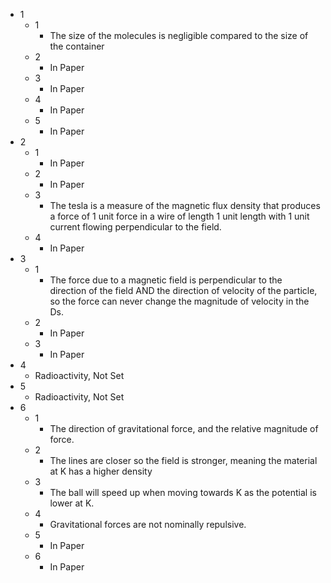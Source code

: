 - 1
	- 1
		- The size of the molecules is negligible compared to the size of the container
	- 2
		- In Paper
	- 3
		- In Paper
	- 4
		- In Paper
	- 5
		- In Paper
- 2
	- 1
		- In Paper
	- 2
		- In Paper
	- 3
		- The tesla is a measure of the magnetic flux density that produces a force of 1 unit force in a wire of length 1 unit length with 1 unit current flowing perpendicular to the field.
	- 4
		- In Paper
- 3
	- 1
		- The force due to a magnetic field is perpendicular to the direction of the field AND the direction of velocity of the particle, so the force can never change the magnitude of velocity in the Ds.
	- 2
		- In Paper
	- 3
		- In Paper
- 4
	- Radioactivity, Not Set
- 5
	- Radioactivity, Not Set
- 6
	- 1
		- The direction of gravitational force, and the relative magnitude of force.
	- 2
		- The lines are closer so the field is stronger, meaning the material at K has a higher density
	- 3
		- The ball will speed up when moving towards K as the potential is lower at K.
	- 4
		- Gravitational forces are not nominally repulsive.
	- 5
		- In Paper
	- 6
		- In Paper